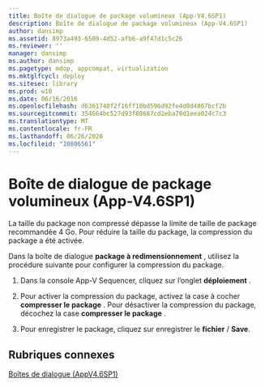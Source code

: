 ```yaml
---
title: Boîte de dialogue de package volumineux (App-V4.6SP1)
description: Boîte de dialogue de package volumineux (App-V4.6SP1)
author: dansimp
ms.assetid: 8973a493-6509-4d52-afb6-a9f47d1c5c26
ms.reviewer: ''
manager: dansimp
ms.author: dansimp
ms.pagetype: mdop, appcompat, virtualization
ms.mktglfcycl: deploy
ms.sitesec: library
ms.prod: w10
ms.date: 06/16/2016
ms.openlocfilehash: d6361748f2f16ff10bd596d92fe4d0d4867bcf2b
ms.sourcegitcommit: 354664bc527d93f80687cd2eba70d1eea024c7c3
ms.translationtype: MT
ms.contentlocale: fr-FR
ms.lasthandoff: 06/26/2020
ms.locfileid: "10806561"
---
```

# Boîte de dialogue de package volumineux (App-V4.6SP1)


La taille du package non compressé dépasse la limite de taille de package recommandée 4 Go. Pour réduire la taille du package, la compression du package a été activée.

Dans la boîte de dialogue **package à redimensionnement** , utilisez la procédure suivante pour configurer la compression du package.

1.  Dans la console App-V Sequencer, cliquez sur l’onglet **déploiement** .

2.  Pour activer la compression du package, activez la case à cocher **compresser le package** . Pour désactiver la compression du package, décochez la case **compresser le package** .

3.  Pour enregistrer le package, cliquez sur enregistrer le **fichier**  /  **Save**.

## Rubriques connexes


[Boîtes de dialogue (AppV4.6SP1)](dialog-boxes--appv-46-sp1-.md)

 

 





